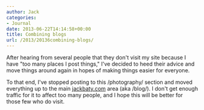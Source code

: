 ```yaml
---
author: Jack
categories:
- Journal
date: 2013-06-22T14:14:58+00:00
title: Combining blogs
url: /2013/20136combining-blogs/
---
```


After hearing from several people that they don't visit my site because I have "too many places I post things," I've decided to heed their advice and move things around again in hopes of making things easier for everyone.&nbsp;

To that end, I've stopped posting to this /photography/ section and moved everything up to the main [jackbaty.com][1] area (aka /blog/). I don't get enough traffic for it to affect too many people, and I hope this will be better for those few who do visit.&nbsp;

 [1]: https://jackbaty.com/